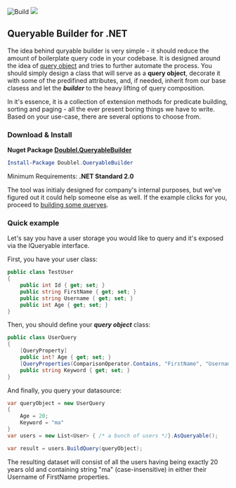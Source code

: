 ![Build](https://github.com/Olymo/Doublel.QueryableBuilder/workflows/Build/badge.svg) ![](https://img.shields.io/nuget/dt/Doublel.QueryableBuilder)
## Queryable Builder for .NET

The idea behind quryable builder is very simple - it should reduce the amount of boilerplate query code in your codebase. It is designed around the idea of [query object](https://martinfowler.com/eaaCatalog/queryObject.html) and tries to further automate the process. You should simply design a class that will serve as a **query object**, decorate it with some of the predifined attributes, and, if needed, inherit from our base clasess and let the _**builder**_ to the heavy lifting of query composition. 

In it's essence, it is a collection of extension methods for predicate building, sorting and paging - all the ever present boring things we have to write. Based on your use-case, there are several options to choose from. 

### Download & Install
**Nuget Package [Doublel.QueryableBuilder](https://www.nuget.org/packages/Doublel.QueryableBuilder/)**

```powershell
Install-Package Doublel.QueryableBuilder
```
Minimum Requirements: **.NET Standard 2.0**

The tool was initialy designed for company's internal purposes, but we've figured out it could help someone else as well. If the example clicks for you, proceed to [building some queryes](https://github.com/Olymo/Doublel.QueryableBuilder/wiki/Building-Queries).
### Quick example
Let's say you have a user storage you would like to query and it's exposed via the IQueryable<TestUser> interface.

First, you have your user class:
```cs
public class TestUser
{
    public int Id { get; set; }
    public string FirstName { get; set; }
    public string Username { get; set; }
    public int Age { get; set; }
}
```

Then, you should define your **_query object_** class:
```cs
public class UserQuery 
{
    [QueryProperty]
    public int? Age { get; set; }
    [QueryProperties(ComparisonOperator.Contains, "FirstName", "Username")]
    public string Keyword { get; set; }
}
```

And finally, you query your datasource:
```cs
var queryObject = new UserQuery 
{ 
    Age = 20; 
    Keyword = "ma"
}
var users = new List<User> { /* a bunch of users */}.AsQueryable();

var result = users.BuildQuery(queryObject);
```
The resulting dataset will consist of all the users having being exactly 20 years old and containing string "ma" (case-insensitive) in either their Username of FirstName properties.

